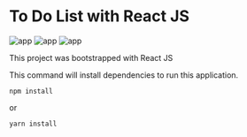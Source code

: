 # To Do List with React JS

![app](https://media.discordapp.net/attachments/402985413079465985/871795783261888543/unknown.png?width=450&height=500)
![app](https://media.discordapp.net/attachments/402985413079465985/871795668178575430/unknown.png?width=450&height=500)
![app](https://media.discordapp.net/attachments/402985413079465985/871795862735560704/unknown.png?width=450&height=500)

This project was bootstrapped with React JS

This command will install dependencies to run this application.
```
npm install
```
or
```
yarn install
```